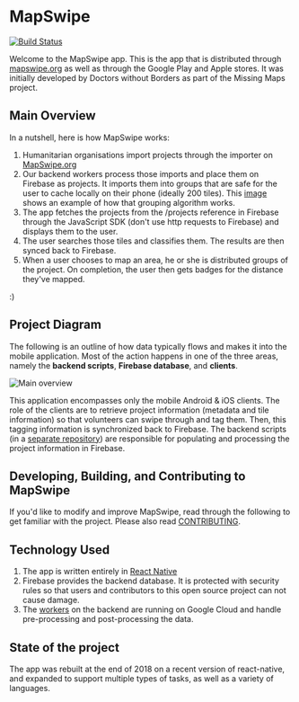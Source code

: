 # MapSwipe

[![Build Status](https://travis-ci.org/mapswipe/mapswipe.svg?branch=ios-build)](https://travis-ci.org/mapswipe/mapswipe)

Welcome to the MapSwipe app. This is the app that is distributed through [mapswipe.org](http://mapswipe.org) as well as through the Google Play and Apple stores. It was initially developed by Doctors without Borders as part of the Missing Maps project.

## Main Overview

In a nutshell, here is how MapSwipe works:

1. Humanitarian organisations import projects through the importer on [MapSwipe.org](http://mapswipe.org/import)
1. Our backend workers process those imports and place them on Firebase as projects. It imports them into groups that are safe for the user to cache locally on their phone (ideally 200 tiles). This [image](http://i.imgur.com/giQq43i.jpg "image of grouping") shows an example of how that grouping algorithm works.
1. The app fetches the projects from the /projects reference in Firebase through the JavaScript SDK (don't use http requests to Firebase) and displays them to the user.
1. The user searches those tiles and classifies them. The results are then synced back to Firebase.
1. When a user chooses to map an area, he or she is distributed groups of the project. On completion, the user then gets badges for the distance they've mapped.

:)

## Project Diagram

The following is an outline of how data typically flows and makes it into the mobile application. Most of the action happens in one of the three areas, namely the **backend scripts**, **Firebase database**, and **clients**. 

![Main overview](http://i.imgur.com/PYT62JF.png)

This application encompasses only the mobile Android & iOS clients. The role of the clients are to retrieve project information (metadata and tile information) so that volunteers can swipe through and tag them. Then, this tagging information is synchronized back to Firebase. The backend scripts (in a [separate repository](https://github.com/mapswipe/python-mapswipe-workers)) are responsible for populating and processing the project information in Firebase.

## Developing, Building, and Contributing to MapSwipe

If you'd like to modify and improve MapSwipe, read through the following to get familiar with the project. Please also read [CONTRIBUTING](CONTRIBUTING.md).

## Technology Used

1. The app is written entirely in [React Native](https://facebook.github.io/react-native/docs/getting-started.html)
1. Firebase provides the backend database. It is protected with security rules so that users and contributors to this open source project can not cause damage.
1. The [workers](https://github.com/mapswipe/python-mapswipe-workers) on the backend are running on Google Cloud and handle pre-processing and post-processing the data.

## State of the project

The app was rebuilt at the end of 2018 on a recent version of react-native, and expanded to support multiple types of tasks, as well as a variety  of languages.
